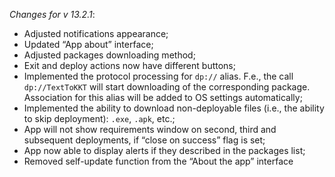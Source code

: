 _Changes for v 13.2.1_:
- Adjusted notifications appearance;
- Updated “App about” interface;
- Adjusted packages downloading method;
- Exit and deploy actions now have different buttons;
- Implemented the protocol processing for ```dp://``` alias. F.e., the call ```dp://TextToKKT``` will start downloading of the corresponding package. Association for this alias will be added to OS settings automatically;
- Implemented the ability to download non-deployable files (i.e., the ability to skip deployment): ```.exe```, ```.apk```, etc.;
- App will not show requirements window on second, third and subsequent deployments, if “close on success” flag is set;
- App now able to display alerts if they described in the packages list;
- Removed self-update function from the “About the app” interface
